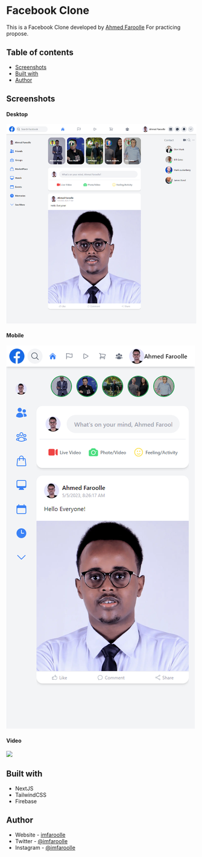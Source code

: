 # Facebook Clone

This is a Facebook Clone developed by [Ahmed Faroolle](https://www.imfaroolle.com/) For practicing propose.

## Table of contents

- [Screenshots](#links)
- [Built with](#built-with)
- [Author](#author)

## Screenshots

#### Desktop

![](./screenshots/Facebook.png)

#### Mobile

![](./screenshots/Facebook%20mobile.png)

#### Video

![](./screenshots/imfaroolle%20facebook%20clone.gif)

## Built with

- NextJS
- TailwindCSS
- Firebase

## Author

- Website - [imfaroolle](https://www.imfaroolle.com/)
- Twitter - [@imfaroolle](https://twitter.com/imfaroolle)
- Instagram - [@imfaroolle](https://www.instagram.com/imfaroolle/)
